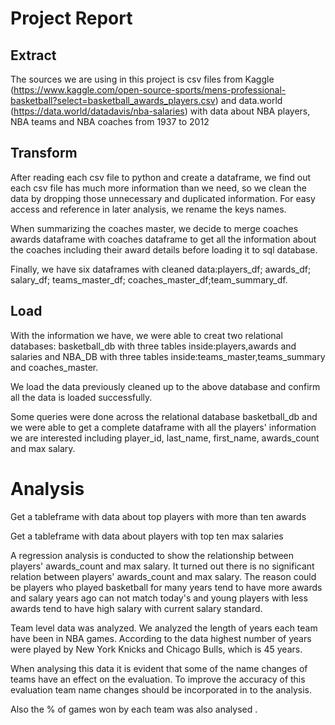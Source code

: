 # Project Report

## Extract

The sources we are using in this project is csv files from Kaggle (https://www.kaggle.com/open-source-sports/mens-professional-basketball?select=basketball_awards_players.csv) and data.world (https://data.world/datadavis/nba-salaries) with data about NBA players, NBA teams and NBA coaches from 1937 to 2012


## Transform

After reading each csv file to python and create a dataframe, we find out each csv file has much more information than we need, so we clean the data by dropping those unnecessary and duplicated information. For easy access and reference in later analysis, we rename the keys names.

When summarizing the coaches master, we decide to merge coaches awards dataframe with coaches dataframe to get all the information about the coaches including their award details before loading it to sql database. 

Finally, we have six dataframes with cleaned data:players_df; awards_df; salary_df; teams_master_df; coaches_master_df;team_summary_df.

## Load

With the information we have, we were able to creat two relational databases: basketball_db with three tables inside:players,awards and salaries and NBA_DB with three tables inside:teams_master,teams_summary and coaches_master.

We load the data previously cleaned up to the above database and confirm all the data is loaded successfully.

Some queries were done across the relational database basketball_db and we were able to get a complete dataframe with all the players' information we are interested including player_id, last_name, first_name, awards_count and max salary. 


# Analysis
Get a tableframe with data about top players with more than ten awards 

Get a tableframe with data about players with top ten max salaries

A regression analysis is conducted to show the relationship between players' awards_count and max salary.
It turned out there is no significant relation between players' awards_count and max salary. The reason could be players who played basketball for many years tend to have more awards and salary years ago can not match today's and young players with less awards tend to have high salary with current salary standard.

Team level data was analyzed. We analyzed the length of years each team have been in NBA games. According to the data highest number of years were played by New York Knicks and Chicago Bulls, which is 45 years. 

When analysing this data it is evident that some of the name changes of teams have an effect on the evaluation. To improve the accuracy of this evaluation team name changes should be incorporated in to the analysis.

Also the % of games won by each team was also analysed . 
